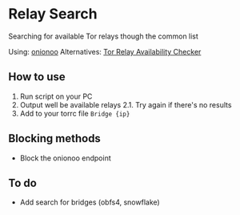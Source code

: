 # Relay Search
Searching for available Tor relays though the common list 

Using: [onionoo](https://metrics.torproject.org/onionoo.html)
Alternatives: [Tor Relay Availability Checker](https://github.com/ValdikSS/tor-relay-scanner)

## How to use

1. Run script on your PC
2. Output well be available relays
2.1. Try again if there's no results
3. Add to your torrc file `Bridge {ip}`


## Blocking methods

- Block the onionoo endpoint

## To do
 - Add search for bridges (obfs4, snowflake)
